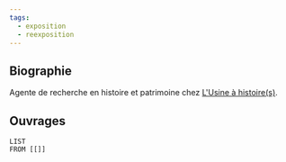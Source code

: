 ```yaml
---
tags:
  - exposition
  - reexposition
---
```


## Biographie

Agente de recherche en histoire et patrimoine chez [L'Usine à histoire(s)](https://www.linkedin.com/company/usineahistoires/).

## Ouvrages 

```dataview 
LIST
FROM [[]]
```